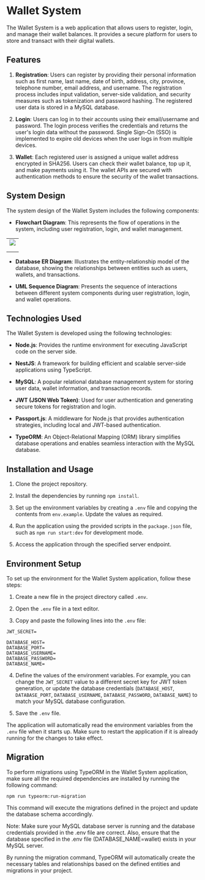 # Wallet System

The Wallet System is a web application that allows users to register, login, and manage their wallet balances. It provides a secure platform for users to store and transact with their digital wallets.

## Features

1. **Registration**: Users can register by providing their personal information such as first name, last name, date of birth, address, city, province, telephone number, email address, and username. The registration process includes input validation, server-side validation, and security measures such as tokenization and password hashing. The registered user data is stored in a MySQL database.

2. **Login**: Users can log in to their accounts using their email/username and password. The login process verifies the credentials and returns the user's login data without the password. Single Sign-On (SSO) is implemented to expire old devices when the user logs in from multiple devices.

3. **Wallet**: Each registered user is assigned a unique wallet address encrypted in SHA256. Users can check their wallet balance, top up it, and make payments using it. The wallet APIs are secured with authentication methods to ensure the security of the wallet transactions.

## System Design

The system design of the Wallet System includes the following components:

- **Flowchart Diagram**: This represents the flow of operations in the system, including user registration, login, and wallet management.

<table>
  <tr>
    <td><img src="https://github.com/pradnyanandana/assets/assets/29228978/2b04ab53-a879-4a83-b8ac-ce2b5b1bac50"></td>
  </tr>
  <tr>
    <td><img src=""></td>
  </tr>
  <tr>
    <td><img src=""></td>
  </tr>
</table>


- **Database ER Diagram**: Illustrates the entity-relationship model of the database, showing the relationships between entities such as users, wallets, and transactions.

- **UML Sequence Diagram**: Presents the sequence of interactions between different system components during user registration, login, and wallet operations.

## Technologies Used

The Wallet System is developed using the following technologies:

- **Node.js**: Provides the runtime environment for executing JavaScript code on the server side.

- **NestJS**: A framework for building efficient and scalable server-side applications using TypeScript.

- **MySQL**: A popular relational database management system for storing user data, wallet information, and transaction records.

- **JWT (JSON Web Token)**: Used for user authentication and generating secure tokens for registration and login.

- **Passport.js**: A middleware for Node.js that provides authentication strategies, including local and JWT-based authentication.

- **TypeORM**: An Object-Relational Mapping (ORM) library simplifies database operations and enables seamless interaction with the MySQL database.

## Installation and Usage

1. Clone the project repository.

2. Install the dependencies by running `npm install`.

3. Set up the environment variables by creating a `.env` file and copying the contents from `env.example`. Update the values as required.

4. Run the application using the provided scripts in the `package.json` file, such as `npm run start:dev` for development mode.

5. Access the application through the specified server endpoint.

## Environment Setup

To set up the environment for the Wallet System application, follow these steps:

1. Create a new file in the project directory called `.env`.

2. Open the `.env` file in a text editor.

3. Copy and paste the following lines into the `.env` file:

```
JWT_SECRET=

DATABASE_HOST=
DATABASE_PORT=
DATABASE_USERNAME=
DATABASE_PASSWORD=
DATABASE_NAME=
```

4. Define the values of the environment variables. For example, you can change the `JWT_SECRET` value to a different secret key for JWT token generation, or update the database credentials (`DATABASE_HOST`, `DATABASE_PORT`, `DATABASE_USERNAME`, `DATABASE_PASSWORD`, `DATABASE_NAME`) to match your MySQL database configuration.

5. Save the `.env` file.

The application will automatically read the environment variables from the `.env` file when it starts up. Make sure to restart the application if it is already running for the changes to take effect.

## Migration

To perform migrations using TypeORM in the Wallet System application, make sure all the required dependencies are installed by running the following command:

```
npm run typeorm:run-migration
```

This command will execute the migrations defined in the project and update the database schema accordingly.

Note: Make sure your MySQL database server is running and the database credentials provided in the .env file are correct. Also, ensure that the database specified in the .env file (DATABASE_NAME=wallet) exists in your MySQL server.

By running the migration command, TypeORM will automatically create the necessary tables and relationships based on the defined entities and migrations in your project.
